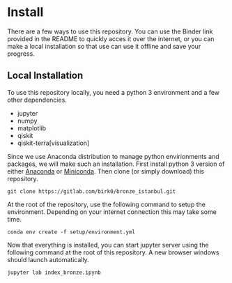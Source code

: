 # Install

There are a few ways to use this repository. You can use the Binder link provided in the README to quickly acces it over the internet, or you can make a local installation so that use can use it offline and save your progress.

## Local Installation

To use this repository locally, you need a python 3 environment and a few other dependencies.

- jupyter
- numpy
- matplotlib
- qiskit
- qiskit-terra[visualization]

Since we use Anaconda distribution to manage python envirionments and packages, we will make such an installation. First install python 3 version of either [Anaconda](https://www.anaconda.com/distribution/) or [Miniconda](https://docs.conda.io/en/latest/miniconda.html). Then clone (or simply download) this repository.

```
git clone https://gitlab.com/birk0/bronze_istanbul.git
```

At the root of the repository, use the following command to setup the environment. Depending on your internet connection this may take some time.

```
conda env create -f setup/environment.yml
```

Now that everything is installed, you can start jupyter server using the following command at the root of this repository. A new browser windows should launch automatically. 

```
jupyter lab index_bronze.ipynb
```
